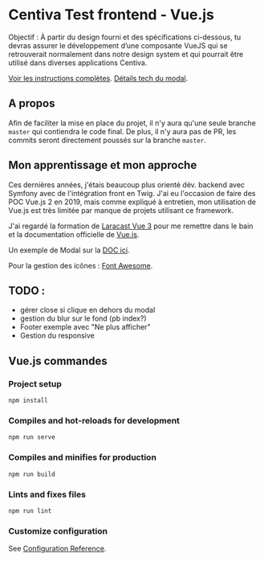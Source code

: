 # Centiva Test frontend - Vue.js

Objectif : À partir du design fourni et des spécifications ci-dessous, tu devras assurer le
développement d’une composante VueJS qui se retrouverait normalement dans notre design system et qui pourrait être utilisé dans diverses applications Centiva.

[Voir les instructions complètes](documentation/InstructionsTestFrontend.pdf).
[Détails tech du modal](https://projects.invisionapp.com/share/Q5Z44MAPUV8#/screens).

## A propos

Afin de faciliter la mise en place du projet, il n'y aura qu'une seule branche `master` qui contiendra le code final.
De plus, il n'y aura pas de PR, les commits seront directement poussés sur la branche `master`.

## Mon apprentissage et mon approche

Ces dernières années, j'étais beaucoup plus orienté dév. backend avec Symfony avec de l'intégration front en Twig. 
J'ai eu l'occasion de faire des POC Vue.js 2 en 2019, mais comme expliqué à entretien, 
mon utilisation de Vue.js est très limitée par manque de projets utilisant ce framework.

J'ai regardé la formation de [Laracast Vue 3](https://laracasts.com/series/learn-vue-3-step-by-step) pour me remettre dans le bain et
la documentation officielle de [Vue.js](https://v3.vuejs.org/guide/introduction.html).

Un exemple de Modal sur la [DOC ici](https://v2.vuejs.org/v2/examples/modal.html).

Pour la gestion des icônes : [Font Awesome](https://fontawesome.com/docs/web/use-with/vue/add-icons).

## TODO :

* gérer close si clique en dehors du modal
* gestion du blur sur le fond (pb index?)
* Footer exemple avec "Ne plus afficher"
* Gestion du responsive


## Vue.js commandes

### Project setup
```
npm install
```

### Compiles and hot-reloads for development
```
npm run serve
```

### Compiles and minifies for production
```
npm run build
```

### Lints and fixes files
```
npm run lint
```

### Customize configuration
See [Configuration Reference](https://cli.vuejs.org/config/).
